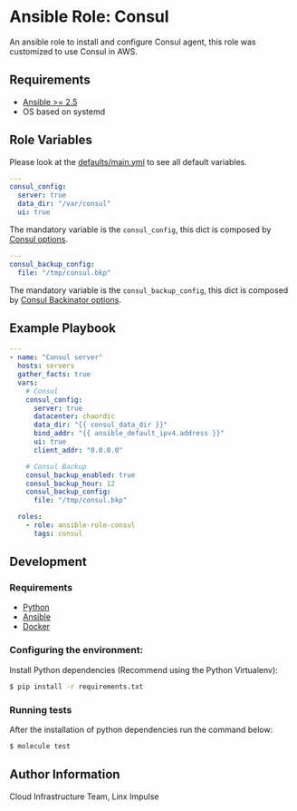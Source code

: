 # Ansible Role: Consul
An ansible role to install and configure Consul agent, this role was customized to use Consul in AWS.

## Requirements
- [Ansible >= 2.5](https://ansible.com/)
- OS based on systemd


## Role Variables

Please look at the [defaults/main.yml](defaults/main.yml) to see all default variables.

```yml
---
consul_config:
  server: true
  data_dir: "/var/consul"
  ui: true
```
The mandatory variable is the `consul_config`, this dict is composed by [Consul options](https://www.consul.io/docs/agent/options.html).

```yml
---
consul_backup_config:
  file: "/tmp/consul.bkp"
```
The mandatory variable is the `consul_backup_config`, this dict is composed by [Consul Backinator options](https://github.com/myENA/consul-backinator#backup-options).

## Example Playbook

```yml
---
- name: "Consul server"
  hosts: servers
  gather_facts: true
  vars:
    # Consul
    consul_config:
      server: true
      datacenter: chaordic
      data_dir: "{{ consul_data_dir }}"
      bind_addr: "{{ ansible_default_ipv4.address }}"
      ui: true
      client_addr: "0.0.0.0"

    # Consul Backup
    consul_backup_enabled: true
    consul_backup_hour: 12
    consul_backup_config:
      file: "/tmp/consul.bkp"

  roles:
    - role: ansible-role-consul
      tags: consul
```


## Development

### Requirements

- [Python](https://www.python.org)
- [Ansible](https://ansible.com/)
- [Docker](https://docker.com)

### Configuring the environment:

Install Python dependencies (Recommend using the Python Virtualenv):

```sh
$ pip install -r requirements.txt
```

### Running tests
After the installation of python dependencies run the command below:
```sh
$ molecule test
```

## Author Information
Cloud Infrastructure Team, Linx Impulse
